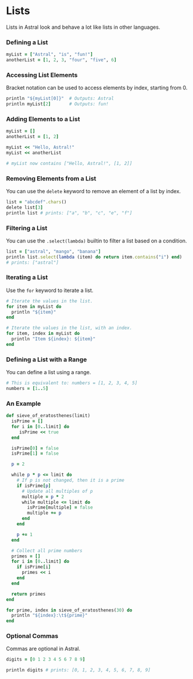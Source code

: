 # Lists

Lists in Astral look and behave a lot like lists in other languages.

### Defining a List

```ruby
myList = ["Astral", "is", "fun!"]
anotherList = [1, 2, 3, "four", "five", 6]
```

### Accessing List Elements

Bracket notation can be used to access elements by index, starting from 0.

```ruby
println "${myList[0]}"  # Outputs: Astral
println myList[2]       # Outputs: fun!
```

### Adding Elements to a List

```ruby
myList = []
anotherList = [1, 2]

myList << "Hello, Astral!"
myList << anotherList

# myList now contains ["Hello, Astral!", [1, 2]]
```

### Removing Elements from a List

You can use the `delete` keyword to remove an element of a list by index.

```ruby
list = "abcdef".chars()
delete list[3]
println list # prints: ["a", "b", "c", "e", "f"]
```

### Filtering a List

You can use the `.select(lambda)` builtin to filter a list based on a condition.

```ruby
list = ["astral", "mango", "banana"]
println list.select(lambda (item) do return item.contains("i") end)
# prints: ["astral"]
```

### Iterating a List

Use the `for` keyword to iterate a list.

```ruby
# Iterate the values in the list.
for item in myList do
  println "${item}"
end

# Iterate the values in the list, with an index.
for item, index in myList do
  println "Item ${index}: ${item}"
end
```

### Defining a List with a Range

You can define a list using a range.

```ruby
# This is equivalent to: numbers = [1, 2, 3, 4, 5]
numbers = [1..5] 
```

### An Example

```ruby
def sieve_of_eratosthenes(limit)
  isPrime = []
  for i in [0..limit] do
     isPrime << true
  end

  isPrime[0] = false
  isPrime[1] = false

  p = 2

  while p * p <= limit do
    # If p is not changed, then it is a prime
    if isPrime[p]
      # Update all multiples of p
      multiple = p * 2
      while multiple <= limit do
        isPrime[multiple] = false
        multiple += p
      end
    end

    p += 1
  end

  # Collect all prime numbers
  primes = []
  for i in [0..limit] do
    if isPrime[i]
      primes << i
    end
  end

  return primes
end

for prime, index in sieve_of_eratosthenes(30) do
  println "${index}:\t${prime}"
end
```

### Optional Commas

Commas are optional in Astral.

```ruby
digits = [0 1 2 3 4 5 6 7 8 9]

println digits # prints: [0, 1, 2, 3, 4, 5, 6, 7, 8, 9]
```